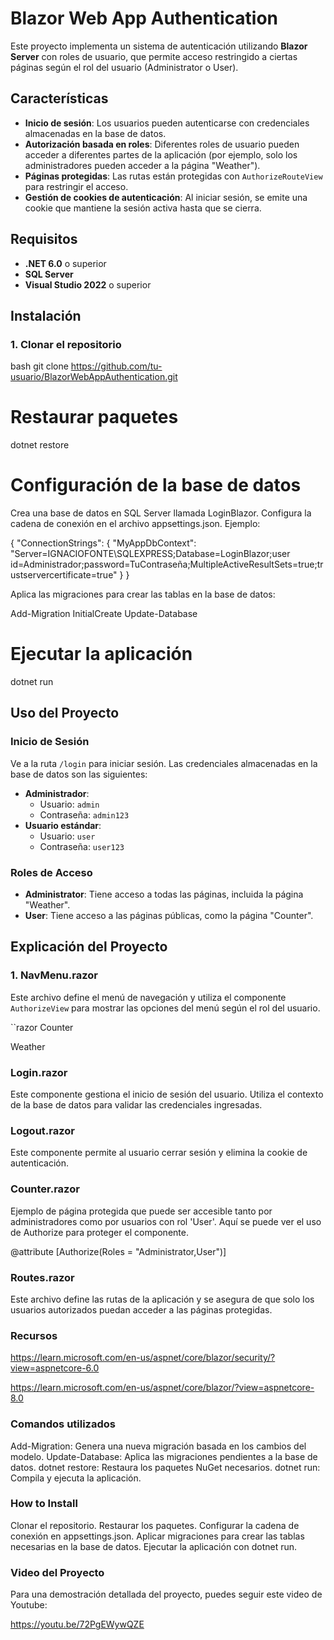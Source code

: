 # Blazor Web App Authentication

Este proyecto implementa un sistema de autenticación utilizando **Blazor Server** con roles de usuario, que permite acceso restringido a ciertas páginas según el rol del usuario (Administrator o User).

## Características

- **Inicio de sesión**: Los usuarios pueden autenticarse con credenciales almacenadas en la base de datos.
- **Autorización basada en roles**: Diferentes roles de usuario pueden acceder a diferentes partes de la aplicación (por ejemplo, solo los administradores pueden acceder a la página "Weather").
- **Páginas protegidas**: Las rutas están protegidas con `AuthorizeRouteView` para restringir el acceso.
- **Gestión de cookies de autenticación**: Al iniciar sesión, se emite una cookie que mantiene la sesión activa hasta que se cierra.

## Requisitos

- **.NET 6.0** o superior
- **SQL Server**
- **Visual Studio 2022** o superior

## Instalación

### 1. Clonar el repositorio

bash
git clone https://github.com/tu-usuario/BlazorWebAppAuthentication.git

# Restaurar paquetes

dotnet restore

# Configuración de la base de datos

Crea una base de datos en SQL Server llamada LoginBlazor.
Configura la cadena de conexión en el archivo appsettings.json. Ejemplo:

{
  "ConnectionStrings": {
    "MyAppDbContext": "Server=IGNACIOFONTE\\SQLEXPRESS;Database=LoginBlazor;user id=Administrador;password=TuContraseña;MultipleActiveResultSets=true;trustservercertificate=true"
  }
}

Aplica las migraciones para crear las tablas en la base de datos:

Add-Migration InitialCreate
Update-Database

#  Ejecutar la aplicación
dotnet run

## Uso del Proyecto

### Inicio de Sesión

Ve a la ruta `/login` para iniciar sesión. Las credenciales almacenadas en la base de datos son las siguientes:

- **Administrador**: 
  - Usuario: `admin`
  - Contraseña: `admin123`
- **Usuario estándar**: 
  - Usuario: `user`
  - Contraseña: `user123`

### Roles de Acceso

- **Administrator**: Tiene acceso a todas las páginas, incluida la página "Weather".
- **User**: Tiene acceso a las páginas públicas, como la página "Counter".

## Explicación del Proyecto

### 1. **NavMenu.razor**

Este archivo define el menú de navegación y utiliza el componente `AuthorizeView` para mostrar las opciones del menú según el rol del usuario.

``razor
<AuthorizeView Roles="Administrator,User">
    <Authorized>
        <NavLink class="nav-link" href="counter">Counter</NavLink>
    </Authorized>
</AuthorizeView>

<AuthorizeView Roles="Administrator">
    <Authorized>
        <NavLink class="nav-link" href="weather">Weather</NavLink>
    </Authorized>
</AuthorizeView>

###  Login.razor

Este componente gestiona el inicio de sesión del usuario. Utiliza el contexto de la base de datos para validar las credenciales ingresadas.

<EditForm Model="@Model" OnValidSubmit="Authenticate">
    <InputText @bind-Value="Model.Username" placeholder="Username" />
    <InputText @bind-Value="Model.Password" type="password" placeholder="Password" />
</EditForm>

###  Logout.razor

Este componente permite al usuario cerrar sesión y elimina la cookie de autenticación.

###  Counter.razor

Ejemplo de página protegida que puede ser accesible tanto por administradores como por usuarios con rol 'User'. Aquí se puede ver el uso de Authorize para proteger el componente.

@attribute [Authorize(Roles = "Administrator,User")]

### Routes.razor

Este archivo define las rutas de la aplicación y se asegura de que solo los usuarios autorizados puedan acceder a las páginas protegidas.

<AuthorizeRouteView RouteData="routeData" DefaultLayout="typeof(Layout.MainLayout)" />

### Recursos

https://learn.microsoft.com/en-us/aspnet/core/blazor/security/?view=aspnetcore-6.0

https://learn.microsoft.com/en-us/aspnet/core/blazor/?view=aspnetcore-8.0

### Comandos utilizados

Add-Migration: Genera una nueva migración basada en los cambios del modelo.
Update-Database: Aplica las migraciones pendientes a la base de datos.
dotnet restore: Restaura los paquetes NuGet necesarios.
dotnet run: Compila y ejecuta la aplicación.

### How to Install

Clonar el repositorio.
Restaurar los paquetes.
Configurar la cadena de conexión en appsettings.json.
Aplicar migraciones para crear las tablas necesarias en la base de datos.
Ejecutar la aplicación con dotnet run.

### Video del Proyecto
Para una demostración detallada del proyecto, puedes seguir este video de Youtube:

https://youtu.be/72PgEWywQZE


